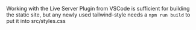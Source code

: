 Working with the Live Server Plugin from VSCode is sufficient for building the static site, but any newly used tailwind-style needs a `npm run build` to put it into src/styles.css

